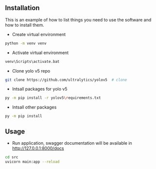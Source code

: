 ## Installation

This is an example of how to list things you need to use the software and how to install them.
* Create virtual environment
```sh
python -m venv venv
```

* Activate virtual environment
```sh
venv\Scripts\activate.bat
```

* Clone yolo v5 repo
```sh
git clone https://github.com/ultralytics/yolov5  # clone
```

* Intsall packages for yolo v5
```sh
py -m pip install -r yolov5\requirements.txt
```

* Intsall other packages
```sh
py -m pip install
```

<!-- USAGE EXAMPLES -->
## Usage

* Run application, swagger documentation will be available in http://127.0.0.1:8000/docs
```sh
cd src
uvicorn main:app --reload
```